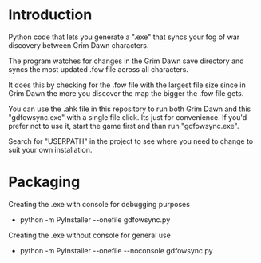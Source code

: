 # Introduction
Python code that lets you generate a ".exe" that syncs your fog of war discovery between Grim Dawn characters.

The program watches for changes in the Grim Dawn save directory and syncs the most updated .fow file across all characters.

It does this by checking for the .fow file with the largest file size since in Grim Dawn the more you discover the map the bigger the .fow file gets.

You can use the .ahk file in this repository to run both Grim Dawn and this "gdfowsync.exe" with a single file click. Its just for convenience. If you'd prefer not to use it, start the game first and than run "gdfowsync.exe".

Search for "USERPATH" in the project to see where you need to change to suit your own installation.

# Packaging

Creating the .exe with console for debugging purposes
* python -m PyInstaller --onefile gdfowsync.py

Creating the .exe without console for general use
* python -m PyInstaller --onefile --noconsole gdfowsync.py
